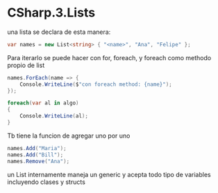 # CSharp.3.Lists

una lista se declara de esta manera: 
```csharp
var names = new List<string> { "<name>", "Ana", "Felipe" };
```

Para iterarlo se puede hacer con for, foreach, y foreach como methodo propio de list
```csharp
names.ForEach(name => {
    Console.WriteLine($"con foreach method: {name}");
});
```

```csharp
foreach(var al in algo)
{
    Console.WriteLine(al);
}
```

Tb tiene la funcion de agregar uno por uno
```csharp
names.Add("Maria");
names.Add("Bill");
names.Remove("Ana");
```

un List internamente maneja un generic y acepta todo tipo de variables incluyendo clases y structs
